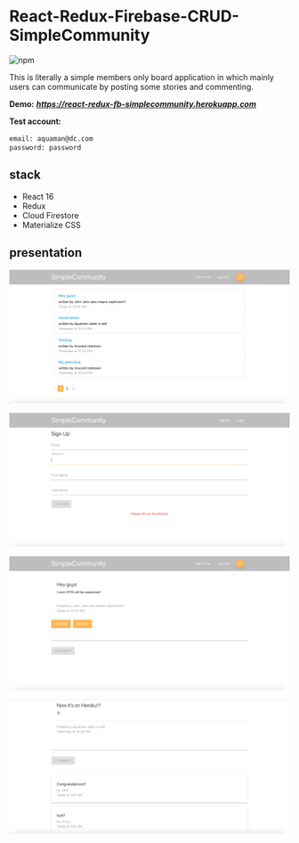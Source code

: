 # React-Redux-Firebase-CRUD-SimpleCommunity
![npm](https://img.shields.io/badge/npm-v5.6.0-blue.svg)

This is literally a simple members only board application in which mainly users can communicate by posting some stories and commenting.

**Demo:** 
***https://react-redux-fb-simplecommunity.herokuapp.com***

**Test account:**
```
email: aquaman@dc.com
password: password
```

## stack
* React 16
* Redux
* Cloud Firestore
* Materialize CSS

## presentation
![Home](./images/sc1.png)

![signup](./images/sc2.png)

![postDetail](./images/sc3.png)

![comment](./images/sc4.png)
